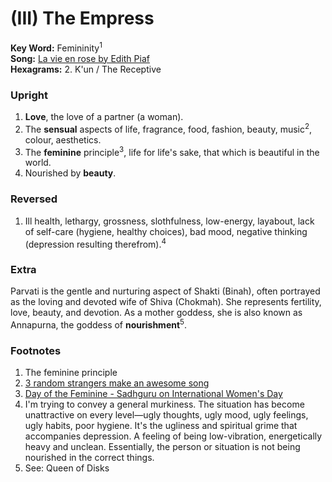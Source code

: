 # (III) The Empress

**Key Word:** Femininity<sup>1</sup>  
**Song:** [La vie en rose by Edith Piaf](https://www.youtube.com/watch?v=-0KvBnIvTFs)  
**Hexagrams:** 2. K'un / The Receptive



### Upright

1) **Love**, the love of a partner (a woman).
2) The **sensual** aspects of life, fragrance, food, fashion, beauty, music<sup>2</sup>, colour, aesthetics.
3) The **feminine** principle<sup>3</sup>, life for life's sake, that which is beautiful in the world.
4) Nourished by **beauty**.



### Reversed

1) Ill health, lethargy, grossness, slothfulness, low-energy, layabout, lack of self-care (hygiene, healthy choices), bad mood, negative thinking (depression resulting therefrom).<sup>4</sup>



### Extra

Parvati is the gentle and nurturing aspect of Shakti (Binah), often portrayed as the loving and devoted wife of Shiva (Chokmah). She represents fertility, love, beauty, and devotion. As a mother goddess, she is also known as Annapurna, the goddess of **nourishment**<sup>5</sup>.



### Footnotes

1. The feminine principle
2. [3 random strangers make an awesome song](https://www.youtube.com/watch?v=jr478w--dpE)
3. [Day of the Feminine - Sadhguru on International Women's Day](https://www.youtube.com/watch?v=SpZr7TNVDl0)
4. I'm trying to convey a general murkiness. The situation has become unattractive on every level—ugly thoughts, ugly mood, ugly feelings, ugly habits, poor hygiene. It's the ugliness and spiritual grime that accompanies depression. A feeling of being low-vibration, energetically heavy and unclean. Essentially, the person or situation is not being nourished in the correct things.
5. See: Queen of Disks


